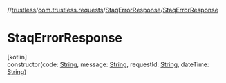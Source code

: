 //[trustless](../../../index.md)/[com.trustless.requests](../index.md)/[StaqErrorResponse](index.md)/[StaqErrorResponse](-staq-error-response.md)

# StaqErrorResponse

[kotlin]\
constructor(code: [String](https://kotlinlang.org/api/latest/jvm/stdlib/kotlin/-string/index.html), message: [String](https://kotlinlang.org/api/latest/jvm/stdlib/kotlin/-string/index.html), requestId: [String](https://kotlinlang.org/api/latest/jvm/stdlib/kotlin/-string/index.html), dateTime: [String](https://kotlinlang.org/api/latest/jvm/stdlib/kotlin/-string/index.html))

